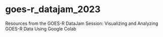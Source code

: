 # goes-r_datajam_2023
Resources from the GOES-R DataJam Session: Visualizing and Analyzing GOES-R Data Using Google Colab
